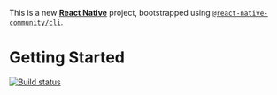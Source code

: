 This is a new [**React Native**](https://reactnative.dev) project, bootstrapped using [`@react-native-community/cli`](https://github.com/react-native-community/cli).

# Getting Started

[![Build status](https://build.appcenter.ms/v0.1/apps/76563d25-54a4-4cea-b799-3658c0e4ab5c/branches/cicd/badge)](https://appcenter.ms)
